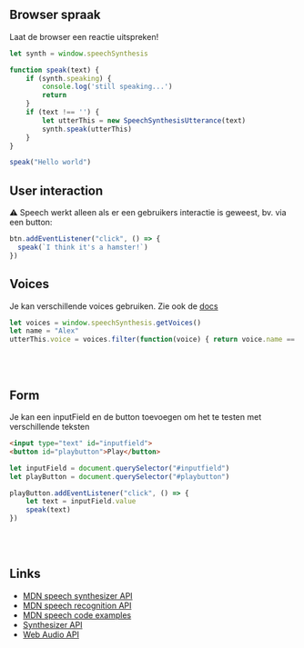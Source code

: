 ## Browser spraak

Laat de browser een reactie uitspreken!

```javascript
let synth = window.speechSynthesis

function speak(text) {
    if (synth.speaking) {
        console.log('still speaking...')
        return
    }
    if (text !== '') {
        let utterThis = new SpeechSynthesisUtterance(text)
        synth.speak(utterThis)
    }
}

speak("Hello world")
```

## User interaction

⚠️ Speech werkt alleen als er een gebruikers interactie is geweest, bv. via een button:

```typescript
btn.addEventListener("click", () => {
  speak(`I think it's a hamster!`)
})
```

## Voices

Je kan verschillende voices gebruiken. Zie ook de [docs](https://developer.mozilla.org/en-US/docs/Web/API/SpeechSynthesis/getVoices)

```typescript
let voices = window.speechSynthesis.getVoices()
let name = "Alex"
utterThis.voice = voices.filter(function(voice) { return voice.name == name; })[0]
```
<br>
<Br>
    
## Form

Je kan een inputField en de button toevoegen om het te testen met verschillende teksten

```html
<input type="text" id="inputfield">
<button id="playbutton">Play</button>
```

```javascript
let inputField = document.querySelector("#inputfield")
let playButton = document.querySelector("#playbutton")

playButton.addEventListener("click", () => {
    let text = inputField.value
    speak(text)
})
```


<br>
<br>

## Links

- [MDN speech synthesizer API](https://developer.mozilla.org/en-US/docs/Web/API/SpeechSynthesis)
- [MDN speech recognition API](https://developer.mozilla.org/en-US/docs/Web/API/Web_Speech_API/Using_the_Web_Speech_API)
- [MDN speech code examples](https://github.com/mdn/dom-examples/tree/main/web-speech-api)
- [Synthesizer API](https://developer.mozilla.org/en-US/docs/Web/API/OscillatorNode)
- [Web Audio API](https://developer.mozilla.org/en-US/docs/Web/API/Web_Audio_API)	
